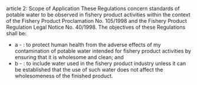 article 2: Scope of Application
These Regulations concern standards of potable water to be observed in fishery product activities within the context of the Fishery Product Proclamation No. 105&#x2F;1998 and the Fishery Product Regulation Legal Notice No. 40&#x2F;1998. The objectives of these Regulations shall be:
<ul>
			<li>a - : to protect human health from the adverse effects of my contamination of potable water intended for fishery product activities by ensuring that it is wholesome and clean; and<ul>
			</ul></li>			<li>b - : to include water used in the fishery product industry unless it can be established that the use of such water does not affect the wholesomeness of the finished product.<ul>
			</ul></li></ul>